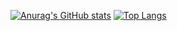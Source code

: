 [![Anurag's GitHub stats](https://github-readme-stats.vercel.app/api?username=Ochoja)](https://github.com/anuraghazra/github-readme-stats)
[![Top Langs](https://github-readme-stats.vercel.app/api/top-langs/?username=Ochoja&theme=gradient)](https://github.com/anuraghazra/github-readme-stats)

<!---
Ochoja/Ochoja is a ✨ special ✨ repository because its `README.md` (this file) appears on your GitHub profile.
You can click the Preview link to take a look at your changes.
--->
